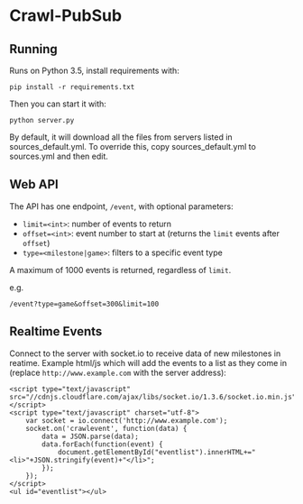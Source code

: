 # Crawl-PubSub

## Running
Runs on Python 3.5, install requirements with:

    pip install -r requirements.txt

Then you can start it with:

    python server.py

By default, it will download all the files from servers listed in sources_default.yml.
To override this, copy sources_default.yml to sources.yml and then edit.

## Web API
The API has one endpoint, `/event`, with optional parameters:
* `limit=<int>`: number of events to return
* `offset=<int>`: event number to start at (returns the `limit` events after `offset`)
* `type=<milestone|game>`: filters to a specific event type

A maximum of 1000 events is returned, regardless of `limit`.

e.g.

    /event?type=game&offset=300&limit=100

## Realtime Events
Connect to the server with socket.io to receive data of new milestones in reatime.
Example html/js which will add the events to a list as they come in
(replace `http://www.example.com` with the server address):

    <script type="text/javascript" src="//cdnjs.cloudflare.com/ajax/libs/socket.io/1.3.6/socket.io.min.js"></script>
    <script type="text/javascript" charset="utf-8">
        var socket = io.connect('http://www.example.com');
        socket.on('crawlevent', function(data) {
            data = JSON.parse(data);
            data.forEach(function(event) {
                document.getElementById("eventlist").innerHTML+="<li>"+JSON.stringify(event)+"</li>";
            });
        });
    </script>
    <ul id="eventlist"></ul>
